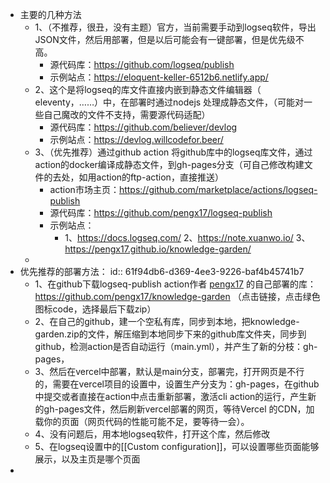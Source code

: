 - 主要的几种方法
	- 1、（不推荐，很丑，没有主题）官方，当前需要手动到logseq软件，导出JSON文件，然后用部署，但是以后可能会有一键部署，但是优先级不高。
		- 源代码库：https://github.com/logseq/publish
		- 示例站点：https://eloquent-keller-6512b6.netlify.app/
	- 2、这个是将logseq的库文件直接内嵌到静态文件编辑器（ eleventy，……）中，在部署时通过nodejs 处理成静态文件，（可能对一些自己魔改的文件不支持，需要源代码适配）
		- 源代码库：https://github.com/believer/devlog
		- 示例站点：https://devlog.willcodefor.beer/
	- 3、（优先推荐）通过github action 将github库中的logseq库文件，通过action的docker编译成静态文件，到gh-pages分支（可自己修改构建文件的去处，如用action的ftp-action，直接推送）
		- action市场主页：https://github.com/marketplace/actions/logseq-publish
		- 源代码库：https://github.com/pengx17/logseq-publish
		- 示例站点：
			- 1、https://docs.logseq.com/
			  2、https://note.xuanwo.io/
			  3、https://pengx17.github.io/knowledge-garden/
	-
- 优先推荐的部署方法：
  id:: 61f94db6-d369-4ee3-9226-baf4b45741b7
	- 1、在github下载logseq-publish action作者 [pengx17](https://github.com/pengx17) 的自己部署的库：https://github.com/pengx17/knowledge-garden （点击链接，点击绿色图标code，选择最后下载zip）
	- 2、在自己的github，建一个空私有库，同步到本地，把knowledge-garden.zip的文件，解压缩到本地同步下来的github库文件夹，同步到github，检测action是否自动运行（main.yml），并产生了新的分枝：gh-pages，
	- 3、然后在vercel中部署，默认是main分支，部署完，打开网页是不行的，需要在vercel项目的设置中，设置生产分支为：gh-pages，在github中提交或者直接在action中点击重新部署，激活cli action的运行，产生新的gh-pages文件，然后刷新vercel部署的网页，等待Vercel 的CDN，加载你的页面（网页代码的性能可能不足，要等待一会）。
	- 4、没有问题后，用本地logseq软件，打开这个库，然后修改
	- 5、在logseq设置中的[[Custom configuration]]，可以设置哪些页面能够展示，以及主页是哪个页面
-